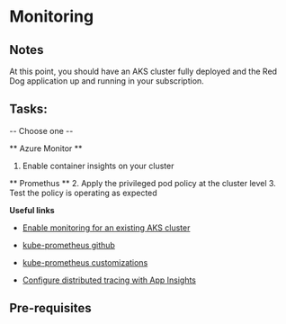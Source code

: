 # Monitoring 

## Notes

At this point, you should have an AKS cluster fully deployed and the Red Dog application up and running in your subscription. 


## Tasks:

-- Choose one --

** Azure Monitor **
1. Enable container insights on your cluster


** Promethus **
2. Apply the privileged pod policy at the cluster level
3. Test the policy is operating as expected

**Useful links**


* [Enable monitoring for an existing AKS cluster](https://docs.microsoft.com/en-us/azure/azure-monitor/containers/container-insights-enable-existing-clusters?tabs=azure-cli)

* [kube-prometheus github](https://github.com/prometheus-operator/kube-prometheus)
* [kube-prometheus customizations](https://github.com/prometheus-operator/kube-prometheus/tree/main/docs/customizations)

* [Configure distributed tracing with App Insights](https://docs.dapr.io/operations/monitoring/tracing/open-telemetry-collector-appinsights/)

## Pre-requisites